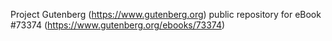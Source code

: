 Project Gutenberg (https://www.gutenberg.org) public repository for
eBook #73374 (https://www.gutenberg.org/ebooks/73374)
